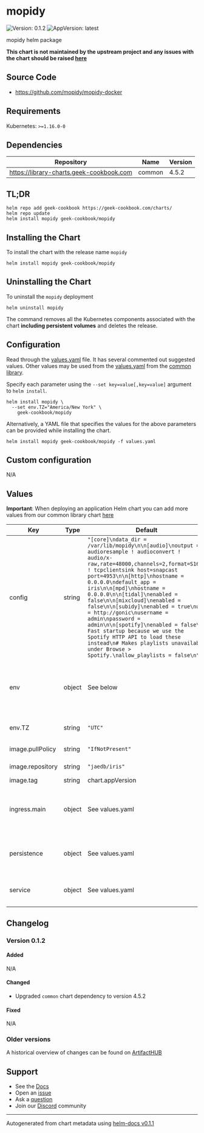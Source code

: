 # mopidy

![Version: 0.1.2](https://img.shields.io/badge/Version-0.1.2-informational?style=flat-square) ![AppVersion: latest](https://img.shields.io/badge/AppVersion-latest-informational?style=flat-square)

mopidy helm package

**This chart is not maintained by the upstream project and any issues with the chart should be raised [here](https://github.com/geek-cookbook/charts/issues/new/choose)**

## Source Code

* <https://github.com/mopidy/mopidy-docker>

## Requirements

Kubernetes: `>=1.16.0-0`

## Dependencies

| Repository | Name | Version |
|------------|------|---------|
| https://library-charts.geek-cookbook.com | common | 4.5.2 |

## TL;DR

```console
helm repo add geek-cookbook https://geek-cookbook.com/charts/
helm repo update
helm install mopidy geek-cookbook/mopidy
```

## Installing the Chart

To install the chart with the release name `mopidy`

```console
helm install mopidy geek-cookbook/mopidy
```

## Uninstalling the Chart

To uninstall the `mopidy` deployment

```console
helm uninstall mopidy
```

The command removes all the Kubernetes components associated with the chart **including persistent volumes** and deletes the release.

## Configuration

Read through the [values.yaml](./values.yaml) file. It has several commented out suggested values.
Other values may be used from the [values.yaml](https://github.com/geek-cookbook/library-charts/tree/main/charts/stable/common/values.yaml) from the [common library](https://github.com/geek-cookbook/library-charts/tree/main/charts/stable/common).

Specify each parameter using the `--set key=value[,key=value]` argument to `helm install`.

```console
helm install mopidy \
  --set env.TZ="America/New York" \
    geek-cookbook/mopidy
```

Alternatively, a YAML file that specifies the values for the above parameters can be provided while installing the chart.

```console
helm install mopidy geek-cookbook/mopidy -f values.yaml
```

## Custom configuration

N/A

## Values

**Important**: When deploying an application Helm chart you can add more values from our common library chart [here](https://github.com/geek-cookbook/library-charts/tree/main/charts/stable/common)

| Key | Type | Default | Description |
|-----|------|---------|-------------|
| config | string | `"[core]\ndata_dir = /var/lib/mopidy\n\n[audio]\noutput = audioresample ! audioconvert ! audio/x-raw,rate=48000,channels=2,format=S16LE ! tcpclientsink host=snapcast port=4953\n\n[http]\nhostname = 0.0.0.0\ndefault_app = iris\n\n[mpd]\nhostname = 0.0.0.0\n\n[tidal]\nenabled = false\n\n[mixcloud]\nenabled = false\n\n[subidy]\nenabled = true\nurl = http://gonic\nusername = admin\npassword = admin\n\n[spotify]\nenabled = false\n# Fast startup because we use the Spotify HTTP API to load these instead\n# Makes playlists unavailable under Browse > Spotify.\nallow_playlists = false\n"` |  |
| env | object | See below | environment variables. See more environment variables in the [mopidy documentation](https://mopidy.org/docs). |
| env.TZ | string | `"UTC"` | Set the container timezone |
| image.pullPolicy | string | `"IfNotPresent"` | image pull policy |
| image.repository | string | `"jaedb/iris"` | image repository |
| image.tag | string | chart.appVersion | image tag |
| ingress.main | object | See values.yaml | Enable and configure ingress settings for the chart under this key. |
| persistence | object | See values.yaml | Configure persistence settings for the chart under this key. |
| service | object | See values.yaml | Configures service settings for the chart. |

## Changelog

### Version 0.1.2

#### Added

N/A

#### Changed

* Upgraded `common` chart dependency to version 4.5.2

#### Fixed

N/A

### Older versions

A historical overview of changes can be found on [ArtifactHUB](https://artifacthub.io/packages/helm/geek-cookbook/mopidy?modal=changelog)

## Support

- See the [Docs](https://docs.geek-cookbook.com/our-helm-charts/getting-started/)
- Open an [issue](https://github.com/geek-cookbook/charts/issues/new/choose)
- Ask a [question](https://github.com/geek-cookbook/organization/discussions)
- Join our [Discord](https://discord.gg/sTMX7Vh) community

----------------------------------------------
Autogenerated from chart metadata using [helm-docs v0.1.1](https://github.com/geek-cookbook/helm-docs/releases/v0.1.1)

